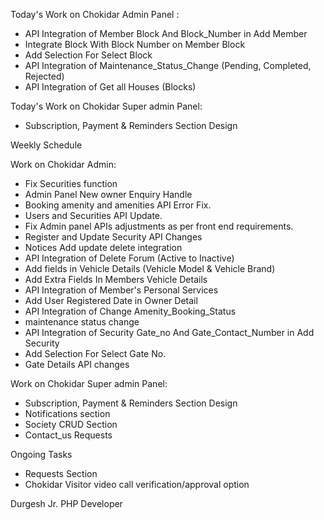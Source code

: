 Today's Work on Chokidar Admin Panel :   
- API Integration of Member Block And Block_Number in Add Member 
- Integrate Block With Block Number on Member Block 
- Add Selection For Select Block 
- API Integration of Maintenance_Status_Change (Pending, Completed, Rejected) 
- API Integration of Get all Houses (Blocks) 

Today's Work on Chokidar Super admin Panel:
- Subscription, Payment & Reminders Section Design 


Weekly Schedule

Work on Chokidar Admin:
- Fix Securities function 
- Admin Panel New owner Enquiry Handle 
- Booking amenity and amenities API Error Fix. 
- Users and Securities API Update. 
- Fix Admin panel APIs adjustments as per front end requirements.  
- Register and Update Security API Changes  
- Notices Add update delete integration  
- API Integration of Delete Forum (Active to Inactive) 
- Add fields in Vehicle Details (Vehicle Model & Vehicle Brand) 
- Add Extra Fields In Members Vehicle Details 
- API Integration of Member's Personal Services 
- Add User Registered Date in Owner Detail 
- API Integration of Change Amenity_Booking_Status 
- maintenance status change 
- API Integration of Security Gate_no And Gate_Contact_Number in Add Security 
- Add Selection For Select Gate No. 
- Gate Details API changes 


Work on Chokidar Super admin Panel:
- Subscription, Payment & Reminders Section Design 
- Notifications section 
- Society CRUD Section 
- Contact_us Requests 


Ongoing Tasks

- Requests Section 
- Chokidar Visitor video call verification/approval option 


Durgesh
Jr. PHP Developer
